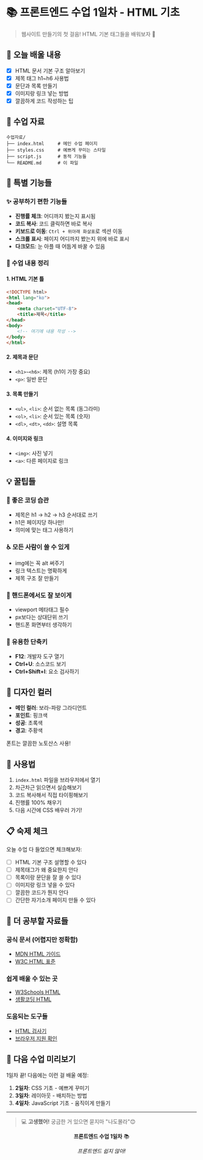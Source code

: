 # 📚 프론트엔드 수업 1일차 - HTML 기초

> 웹사이트 만들기의 첫 걸음! HTML 기본 태그들을 배워보자 💪

## 🎯 오늘 배울 내용

- [x] HTML 문서 기본 구조 알아보기
- [x] 제목 태그 h1~h6 사용법  
- [x] 문단과 목록 만들기
- [x] 이미지랑 링크 넣는 방법
- [x] 깔끔하게 코드 작성하는 팁

## 📁 수업 자료

```
수업자료/
├── index.html     # 메인 수업 페이지
├── styles.css     # 예쁘게 꾸미는 스타일
├── script.js      # 동적 기능들
└── README.md      # 이 파일
```

## 🚀 특별 기능들

### ✨ 공부하기 편한 기능들
- **진행률 체크**: 어디까지 봤는지 표시됨
- **코드 복사**: 코드 클릭하면 바로 복사
- **키보드로 이동**: `Ctrl + 위아래 화살표`로 섹션 이동
- **스크롤 표시**: 페이지 어디까지 봤는지 위에 바로 표시
- **다크모드**: 눈 아플 때 어둡게 바꿀 수 있음

### 📖 수업 내용 정리

#### 1. HTML 기본 틀
```html
<!DOCTYPE html>
<html lang="ko">
<head>
    <meta charset="UTF-8">
    <title>제목</title>
</head>
<body>
    <!-- 여기에 내용 작성 -->
</body>
</html>
```

#### 2. 제목과 문단
- `<h1>~<h6>`: 제목 (h1이 가장 중요)
- `<p>`: 일반 문단

#### 3. 목록 만들기
- `<ul>`, `<li>`: 순서 없는 목록 (동그라미)
- `<ol>`, `<li>`: 순서 있는 목록 (숫자)
- `<dl>`, `<dt>`, `<dd>`: 설명 목록

#### 4. 이미지와 링크
- `<img>`: 사진 넣기
- `<a>`: 다른 페이지로 링크

## 💡 꿀팁들

### 🎯 좋은 코딩 습관
- 제목은 h1 → h2 → h3 순서대로 쓰기
- h1은 페이지당 하나만!
- 의미에 맞는 태그 사용하기

### ♿ 모든 사람이 쓸 수 있게
- img에는 꼭 alt 써주기
- 링크 텍스트는 명확하게
- 제목 구조 잘 만들기

### 📱 핸드폰에서도 잘 보이게
- viewport 메타태그 필수
- px보다는 상대단위 쓰기
- 핸드폰 화면부터 생각하기

### 🔧 유용한 단축키
- **F12**: 개발자 도구 열기
- **Ctrl+U**: 소스코드 보기
- **Ctrl+Shift+I**: 요소 검사하기

## 🎨 디자인 컬러

- **메인 컬러**: 보라-파랑 그라디언트
- **포인트**: 핑크색
- **성공**: 초록색
- **경고**: 주황색

폰트는 깔끔한 노토산스 사용!

## 🚀 사용법

1. `index.html` 파일을 브라우저에서 열기
2. 차근차근 읽으면서 실습해보기
3. 코드 복사해서 직접 타이핑해보기
4. 진행률 100% 채우기
5. 다음 시간에 CSS 배우러 가기!

## 📋 숙제 체크

오늘 수업 다 들었으면 체크해보자:

- [ ] HTML 기본 구조 설명할 수 있다
- [ ] 제목태그가 왜 중요한지 안다
- [ ] 목록이랑 문단을 잘 쓸 수 있다
- [ ] 이미지랑 링크 넣을 수 있다
- [ ] 깔끔한 코드가 뭔지 안다
- [ ] 간단한 자기소개 페이지 만들 수 있다

## 🔗 더 공부할 자료들

### 공식 문서 (어렵지만 정확함)
- [MDN HTML 가이드](https://developer.mozilla.org/ko/docs/Web/HTML)
- [W3C HTML 표준](https://www.w3.org/TR/html52/)

### 쉽게 배울 수 있는 곳
- [W3Schools HTML](https://www.w3schools.com/html/)
- [생활코딩 HTML](https://opentutorials.org/course/3084)

### 도움되는 도구들
- [HTML 검사기](https://validator.w3.org/)
- [브라우저 지원 확인](https://caniuse.com/)

## 🎯 다음 수업 미리보기

1일차 끝! 다음에는 이런 걸 배울 예정:

1. **2일차**: CSS 기초 - 예쁘게 꾸미기
2. **3일차**: 레이아웃 - 배치하는 방법
3. **4일차**: JavaScript 기초 - 움직이게 만들기

---

> 💻 **고생했어!** 궁금한 거 있으면 묻지마 "나도몰라"😊

<div align="center">

**프론트엔드 수업 1일차** 📚

*프론트엔드 쉽지 않아!*

</div>


